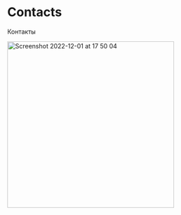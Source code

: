 # Contacts

Контакты 

<img width="380" alt="Screenshot 2022-12-01 at 17 50 04" src="https://user-images.githubusercontent.com/102033935/205681160-0e438c0c-60cc-4a57-99eb-d3c29dcbac81.png">

